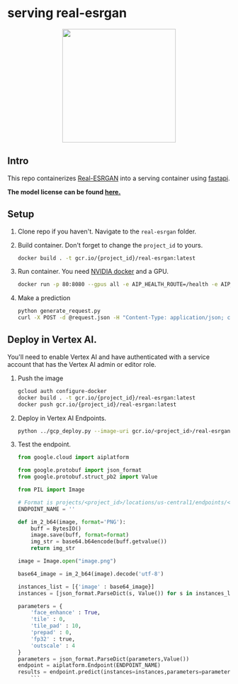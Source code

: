 # serving real-esrgan

<center>
    <image src="../images/real_esrgan.jpeg" width="256px">
</center>

## Intro

This repo containerizes [Real-ESRGAN](https://github.com/xinntao/Real-ESRGAN) into a serving container using [fastapi](https://fastapi.tiangolo.com/). 

**The model license can be found [here.](https://github.com/xinntao/Real-ESRGAN/blob/master/LICENSE)**

## Setup

1. Clone repo if you haven't. Navigate to the `real-esrgan` folder.
1. Build container. Don't forget to change the `project_id` to yours.

    ```bash
    docker build . -t gcr.io/{project_id}/real-esrgan:latest
    ```

1. Run container. You need [NVIDIA docker](https://github.com/NVIDIA/nvidia-docker) and a GPU.

    ```bash
    docker run -p 80:8080 --gpus all -e AIP_HEALTH_ROUTE=/health -e AIP_HTTP_PORT=8080 -e AIP_PREDICT_ROUTE=/predict gcr.io/{project_id}/real-esrgan:latest -d
    ```

1. Make a prediction

    ```bash
    python generate_request.py
    curl -X POST -d @request.json -H "Content-Type: application/json; charset=utf-8" localhost/predict > response.json
    ```

## Deploy in Vertex AI.

You'll need to enable Vertex AI and have authenticated with a service account that has the Vertex AI admin or editor role.

1. Push the image

    ```bash
    gcloud auth configure-docker
    docker build . -t gcr.io/{project_id}/real-esrgan:latest
    docker push gcr.io/{project_id}/real-esrgan:latest
    ```

 1. Deploy in Vertex AI Endpoints.

    ```bash
    python ../gcp_deploy.py --image-uri gcr.io/<project_id>/real-esrgan:latest
    ```

1. Test the endpoint.

    ```python
    from google.cloud import aiplatform

    from google.protobuf import json_format
    from google.protobuf.struct_pb2 import Value

    from PIL import Image

    # Format is projects/<project_id>/locations/us-central1/endpoints/<endpoint_id>
    ENDPOINT_NAME = ''

    def im_2_b64(image, format='PNG'):
        buff = BytesIO()
        image.save(buff, format=format)
        img_str = base64.b64encode(buff.getvalue())
        return img_str

    image = Image.open("image.png")

    base64_image = im_2_b64(image).decode('utf-8')

    instances_list = [{'image' : base64_image}]
    instances = [json_format.ParseDict(s, Value()) for s in instances_list]

    parameters = {
        'face_enhance' : True,
        'tile' : 0, 
        'tile_pad' : 10, 
        'prepad' : 0,
        'fp32' : true,
        'outscale' : 4
    }
    parameters = json_format.ParseDict(parameters,Value())
    endpoint = aiplatform.Endpoint(ENDPOINT_NAME)
    results = endpoint.predict(instances=instances,parameters=parameters)
        ```